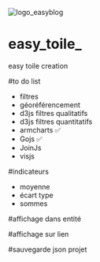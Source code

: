 ![logo_easyblog](https://github.com/toilemaker/easy_toile_/logo/logo.png?raw=true)

# easy_toile_
easy toile creation

#to do list 
+ filtres
+ géoréférencement
+ d3js filtres qualitatifs
+ d3js filtres quantitatifs
+ armcharts ✅
+ Gojs ✅
+ JoinJs
+ visjs


#indicateurs
+ moyenne
+ écart type
+ sommes

#affichage dans entité

#affichage sur lien

#sauvegarde json projet